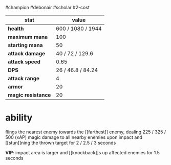 #champion
#debonair
#scholar
#2-cost

| stat | value |
|---|---|
| **health** | 600 / 1080 / 1944 |
| **maximum mana** | 100 |
| **starting mana** | 50 |
| **attack damage** | 40 / 72 / 129.6 |
| **attack speed** | 0.65 |
| **DPS** | 26 / 46.8 / 84.24 | 
| **attack range** | 4 |
| **armor** | 20 |
| **magic resistance** | 20 |

# ability
flings the nearest enemy towards the [[farthest]] enemy, dealing 225 / 325 / 500 (xAP) magic damage to all nearby enemies upon impact and [[stun]]ning the thrown target for 2 / 2.5 / 3 seconds

**VIP**: impact area is larger and [[knockback]]s up affected enemies for 1.5 seconds